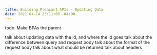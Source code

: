 ```yaml
---
title: Building Pleasant APIs - Updating Data
date: 2021-04-14 23:11:00 -04:00
---
```


todo: Make BPAs the parent

talk about updating data with the id, and where the id goes
talk about the difference between query and request body
talk about the format of the request body
talk about what should be returned
talk about headers